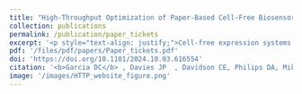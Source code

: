 ```yaml
---
title: "High-Throughput Optimization of Paper-Based Cell-Free Biosensors"
collection: publications
permalink: /publication/paper_tickets
excerpt: '<p style="text-align: justify;">Cell-free expression systems maintain core cellular processes without intact cells and offer attractive properties as point-of-need biosensors. The ability to lyophilize, store, and use on demand makes these sensors usable in the field, and the lack of membranes means there are no analyte transport issues and new sensors can be deployed by simply adding a different DNA molecule. We present new high-throughput screening methods to optimize cell-free expression formulations when embedded into paper for use as sensors. Our method leverages acoustic liquid handling to dispense reactions onto 384-well paper ticket formats and machine vision to quantify reaction performance from a colorimetric reporter enzyme. The throughput enabled shifts the bottleneck from experimental execution to selecting the experiments We showcase the use of the cost-optimized formulation in a 3D-printed paperfluidic device where it outperforms the standard formulation at much lower cost.</p>'
pdf: '/files/pdf/papers/Paper_tickets.pdf'
doi: 'https://doi.org/10.1101/2024.10.03.616554'
citation: '<b>Garcia DC</b> , Davies JP  , Davidson CE, Philips DA, Miklos AE, Lux MW. <i>bioRxiv</i>, 2024.'
image: '/images/HTTP_website_figure.png' 
---
```

